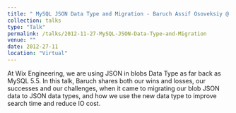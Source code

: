 ```yaml
---
title: " MySQL JSON Data Type and Migration - Baruch Assif Osoveksiy @ Wix Engineering Tech Talks"
collection: talks
type: "Talk"
permalink: /talks/2012-11-27-MySQL-JSON-Data-Type-and-Migration
venue: ""
date: 2012-27-11
location: "Virtual"
---
```


At Wix Engineering, we are using JSON in blobs Data Type as far back as MySQL 5.5. In this talk, Baruch shares both our wins and losses, our successes and our challenges, when it came to migrating our blob JSON data to JSON data types, and how we use the new data type to improve search time and reduce IO cost.